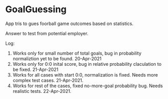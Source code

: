 # GoalGuessing

App tris to gues foorball game outcomes based on statistics.

Answer to test from potential employer.

Log:
1) Works only for small number of total goals, bug in probability normaliztion yet to be found. 20-Apr-2021
2) Works only for 0:0 inital score, bug in relative probability claculation to be fixed. 21-Apr-2021
3) Works for all cases with start 0:0, normalization is fixed. Needs more complex test cases. 21-Apr-2021.
4) Works for rest of the cases, fixed no-more-goal probability bug. Needs realistic tests. 22-Apr-2021.
